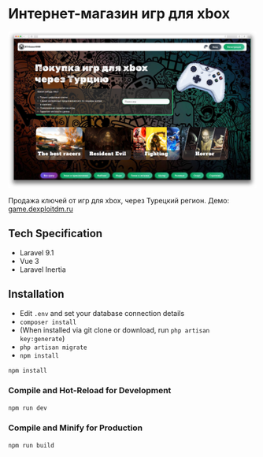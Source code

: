 # Интернет-магазин игр для xbox

![Интернет-магазин игр для xbox](./preview.png)

Продажа ключей от игр для xbox, через Турецкий регион. Демо: [game.dexploitdm.ru](https://game.dexploitdm.ru/)

## Tech Specification

- Laravel 9.1
- Vue 3
- Laravel Inertia

## Installation

- Edit `.env` and set your database connection details
- `composer install`
- (When installed via git clone or download, run `php artisan key:generate`)
- `php artisan migrate`
- `npm install`

```sh
npm install
```

### Compile and Hot-Reload for Development

```sh
npm run dev
```

### Compile and Minify for Production

```sh
npm run build
```
